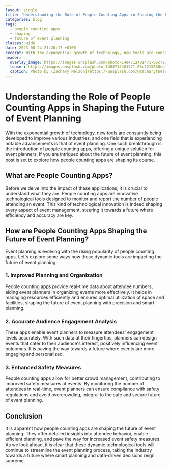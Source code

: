 ```yaml
---
layout: single
title: "Understanding the Role of People Counting Apps in Shaping the Future of Event Planning"
categories: blog
tags:
  - people counting apps
  - shaping
  - future of event planning
classes: wide
date: 2023-08-24 21:20:17 +0100
excerpt: With the exponential growth of technology, new tools are constantly being developed to improve various industries, and one field that is experiencing notable advancements is that of event planning.
header:
  overlay_image: https://images.unsplash.com/photo-1484712401471-05c7215830eb?crop=entropy&cs=tinysrgb&fit=max&fm=jpg&ixid=M3w0Nzk0ODB8MHwxfHNlYXJjaHw2fHxwZW9wbGUlMjBjb3VudGluZyUyMGFwcHMlMkMlMjBzaGFwaW5nJTJDJTIwZnV0dXJlJTIwb2YlMjBldmVudCUyMHBsYW5uaW5nfGVufDB8MHx8fDE2OTI4Mjc3NzV8MA&ixlib=rb-4.0.3&q=80&w=1080
  teaser: https://images.unsplash.com/photo-1484712401471-05c7215830eb?crop=entropy&cs=tinysrgb&fit=max&fm=jpg&ixid=M3w0Nzk0ODB8MHwxfHNlYXJjaHw2fHxwZW9wbGUlMjBjb3VudGluZyUyMGFwcHMlMkMlMjBzaGFwaW5nJTJDJTIwZnV0dXJlJTIwb2YlMjBldmVudCUyMHBsYW5uaW5nfGVufDB8MHx8fDE2OTI4Mjc3NzV8MA&ixlib=rb-4.0.3&q=80&w=400
  caption: Photo by [Zachary Nelson](https://unsplash.com/@zacharytnelson?utm_source=peoplecounter&utm_medium=referral) on [Unsplash](https://unsplash.com/?utm_source=peoplecounter&utm_medium=referral)
---
```


# Understanding the Role of People Counting Apps in Shaping the Future of Event Planning

With the exponential growth of technology, new tools are constantly being developed to improve various industries, and one field that is experiencing notable advancements is that of event planning. One such breakthrough is the introduction of people counting apps, offering a unique solution for event planners. If you are intrigued about the future of event planning, this post is set to explore how people counting apps are shaping its course.

## What are People Counting Apps?

Before we delve into the impact of these applications, it is crucial to understand what they are. People counting apps are innovative technological tools designed to monitor and report the number of people attending an event. This kind of technological innovation is indeed shaping every aspect of event management, steering it towards a future where efficiency and accuracy are key.

## How are People Counting Apps Shaping the Future of Event Planning?

Event planning is evolving with the rising popularity of people counting apps. Let's explore some ways how these dynamic tools are impacting the future of event planning:

### 1. Improved Planning and Organization

People counting apps provide real-time data about attendee numbers, aiding event planners in organizing events more effectively. It helps in managing resources efficiently and ensures optimal utilization of space and facilities, shaping the future of event planning with precision and smart planning.

### 2. Accurate Audience Engagement Analysis

These apps enable event planners to measure attendees' engagement levels accurately. With such data at their fingertips, planners can design events that cater to their audience's interest, positively influencing event outcomes. It is paving the way towards a future where events are more engaging and personalized.

### 3. Enhanced Safety Measures

People counting apps allow for better crowd management, contributing to improved safety measures at events. By monitoring the number of attendees in real-time, event planners can ensure compliance with safety regulations and avoid overcrowding, integral to the safe and secure future of event planning.

## Conclusion

It is apparent how people counting apps are shaping the future of event planning. They offer detailed insights into attendee behavior, enable efficient planning, and pave the way for increased event safety measures. As we look ahead, it is clear that these dynamic technological tools will continue to streamline the event planning process, taking the industry towards a future where smart planning and data-driven decisions reign supreme.